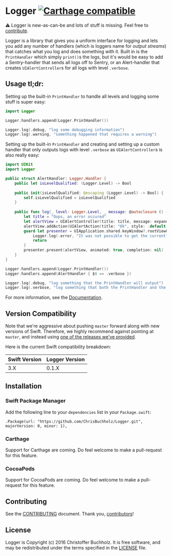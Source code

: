# Logger [![Carthage compatible](https://img.shields.io/badge/Carthage-compatible-4BC51D.svg?style=flat)](https://github.com/Carthage/Carthage)

⚠️ Logger is new-as-can-be and lots of stuff is missing. Feel free to
[contribute][CONTRIBUTING].

Logger is a library that gives you a uniform interface for logging and lets you
add any number of handlers (which is loggers name for *output streams*) that
catches what you log and does something with it. Built in is the `PrintHandler`
which simply `print()`s the logs, but it's would be easy to add a Sentry-handler
that sends all logs off to Sentry, or an Alert-handler that creates
`UIAlertController`s for all logs with level `.verbose`.

## Usage tl;dr:

Setting up the built-in `PrintHandler` to handle all levels and logging some
stuff is super easy:

```swift
import Logger

Logger.handlers.append(Logger.PrintHandler())

Logger.log(.debug, "log some debugging information")
Logger.log(.warning, "something happened that requires a warning")
```

Setting up the built-in `PrintHandler` and creating and setting up a custom
handler that only outputs logs with level `.verbose` as `UIAlertController`s
is also really easy:

```swift
import UIKit
import Logger

public struct AlertHandler: Logger.Handler {
    public let isLevelQualified: (Logger.Level) -> Bool
    
    public init(isLevelQualified: @escaping (Logger.Level) -> Bool) {
        self.isLevelQualified = isLevelQualified
    }
    
    public func log(_ level: Logger.Level, _ message: @autoclosure () -> String, _ args: [String] = [String](), file: StaticString, line: Int, function: StaticString) {
        let title = "Oops, an error occured"
        let alertView = UIAlertController(title: title, message: expandArgs(message(), args), preferredStyle: .alert)
        alertView.addAction(UIAlertAction(title: "Ok", style: .default, handler: nil))
        guard let presenter = UIApplication.shared.keyWindow?.rootViewController?.presentedViewController ?? UIApplication.shared.keyWindow?.rootViewController else {
            Logger.log(.error, "It was not possible to get the currently presented viewcontroller from the keywindows rootviewcontroller, and it was therefore not possible to present an alert for the user with title %1 and message: %2", [title, message()])
            return
        }
        presenter.present(alertView, animated: true, completion: nil)
    }
}

Logger.handlers.append(Logger.PrintHandler())
Logger.handlers.append(AlertHandler { $0 == .verbose })

Logger.log(.debug, "log something that the PrintHandler will output")
Logger.log(.verbose, "log something that both the PrintHandler and the AlertHandler will output")
```

For more information, see the [Documentation](DOCUMENTATION.md).

## Version Compatibility

Note that we're aggressive about pushing `master` forward along with new
versions of Swift. Therefore, we highly recommend against pointing at `master`,
and instead using [one of the releases we've provided][releases].

Here is the current Swift compatibility breakdown:

| Swift Version | Logger Version |
| ------------- | -------------- |
| 3.X           | 0.1.X          |


[releases]: https://github.com/ChrisBuchholz/Logger/releases

## Installation

### Swift Package Manager

Add the following line to your `dependencies` list in your `Package.swift`:

```
.Package(url: "https://github.com/ChrisBuchholz/Logger.git",
majorVersion: 0, minor: 1),
```

### Carthage

Support for Carthage are coming. Do feel welcome to make a pull-request for
this feature.

### CocoaPods

Support for CocoaPods are coming. Do feel welcome to make a pull-request for
this feature.

## Contributing

See the [CONTRIBUTING] document. Thank you, [contributors]!

[CONTRIBUTING]: CONTRIBUTING.md
[contributors]: https://github.com/ChrisBuchholz/Logger/graphs/contributors

## License

Logger is Copyright (c) 2016 Christoffer Buchholz. It is free software, and
may be redistributed under the terms specified in the [LICENSE] file.

[LICENSE]: /LICENSE
